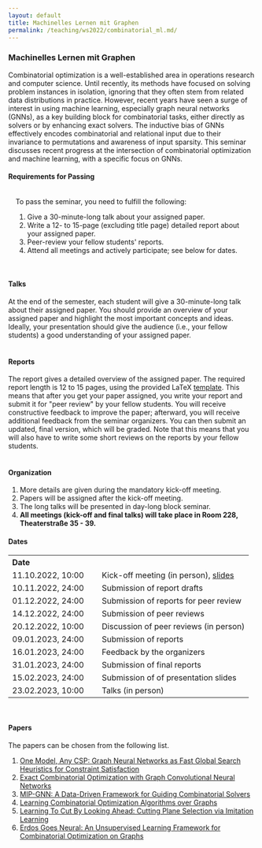 ```yaml
---
layout: default
title: Machinelles Lernen mit Graphen
permalink: /teaching/ws2022/combinatorial_ml.md/
---
```


### **Machinelles Lernen mit Graphen**
Combinatorial optimization is a well-established area in operations research and computer science. Until recently, its methods have focused on solving problem instances in isolation, ignoring that they often stem from related data distributions in practice. However, recent years have seen a surge of interest in using machine learning, especially graph neural networks (GNNs), as a key building block for combinatorial tasks, either directly as solvers or by enhancing exact solvers. The inductive bias of GNNs effectively encodes combinatorial and relational input due to their invariance to permutations and awareness of input sparsity. This seminar discusses recent progress at the intersection of combinatorial optimization and machine learning, with a specific focus on GNNs.

<html lang="en">
	<body data-gr-ext-installed="" data-new-gr-c-s-check-loaded="14.1044.0" data-new-gr-c-s-loaded="14.1044.0">
		<h4>Requirements for Passing</h4>
			<div style="padding: 15px; padding-bottom: 1px; {% if site.enable_darkmode %}background-color: #888;{% else %}background-color: #e0e5e0;{% endif %}">
			To pass the seminar, you need to fulfill the following:
			<br>
			<ol>
				<li>Give a 30-minute-long talk about your assigned paper.</li>
				<li>Write a 12- to 15-page (excluding title page) detailed report about your assigned paper.</li>
				<li>Peer-review your fellow students' reports.</li>
				<li>Attend all meetings and actively participate; see below for dates.</li>
			</ol>
			</div>
		<br>
		<h4>Talks</h4>
			At the end of the semester, each student will give a 30-minute-long talk about their assigned paper. You should provide an overview of your assigned paper and highlight the most important concepts and ideas. Ideally, your presentation should give the audience (i.e., your fellow students) a good understanding of your assigned paper.
		<br>
		<br>
		<h4>Reports</h4>
			The report gives a detailed overview of the assigned paper. The required report length is 12 to 15 pages, using the provided LaTeX <a href="./seminar_template.zip">template</a>. This means that after you get your paper assigned, you write your report and submit it for "peer review" by your fellow students. You will receive constructive feedback to improve the paper; afterward, you will receive additional feedback from the seminar organizers. You can then submit an updated, final version, which will be graded. Note that this means that you will also have to write some short reviews on the reports by your fellow students.
		<br>
		<br>
		<h4>Organization</h4>
			<ol>
				<li>More details are given during the mandatory kick-off meeting.</li>
				<li>Papers will be assigned after the kick-off meeting.</li>
				<li>The long talks will be presented in day-long block seminar.</li>
				<li><b>All meetings (kick-off and final talks) will take place in Room 228, Theaterstraße 35 - 39.</b></li>
			</ol>
		<h4>Dates</h4>
			<table>
				<tr>
					<th align=left>Date</th>
					<th align=left></th>
				</tr>
				<tr>
					<td>11.10.2022, 10:00 &emsp;</td>
					<td>Kick-off meeting (in person), <a href= "../keyoff_opt.pdf">slides</a></td>
				</tr>
				<tr>
					<td>10.11.2022, 24:00</td>
					<td>Submission of report drafts</td>
				</tr>
				<tr>
					<td>01.12.2022, 24:00</td>
					<td>Submission of reports for peer review</td>
				</tr>
				<tr>
					<td>14.12.2022, 24:00</td>
					<td>Submission of peer reviews</td>
				</tr>		
				<tr>
					<td>20.12.2022, 10:00</td>
					<td>Discussion of peer reviews (in person)</td>
				</tr>
				<tr>
					<td>09.01.2023, 24:00</td>
					<td>Submission of reports</td>
				</tr>
				<tr>
					<td>16.01.2023, 24:00</td>
					<td>Feedback by the organizers</td>
				</tr>
				<tr>
					<td>31.01.2023, 24:00</td>
					<td>Submission of final reports</td>
				</tr>
				<tr>
					<td>15.02.2023, 24:00</td>
					<td>Submission of of presentation slides</td>
				</tr>
				<tr>
					<td>23.02.2023, 10:00</td>
					<td>Talks (in person)</td>
				</tr>
			</table>
		<br>
		<h4>Papers</h4>
			The papers can be chosen from the following list.
			<ol>
				<li><a href= "https://arxiv.org/abs/2208.10227">One Model, Any CSP: Graph Neural Networks as Fast Global Search Heuristics for Constraint Satisfaction</a></li>
				<li><a href= "https://arxiv.org/abs/1906.01629">Exact Combinatorial Optimization with Graph Convolutional Neural Networks</a></li>
				<li><a href= "https://arxiv.org/abs/2205.14210">MIP-GNN: A Data-Driven Framework for Guiding Combinatorial Solvers</a></li>
				<li><a href= "https://arxiv.org/abs/1704.01665">Learning Combinatorial Optimization Algorithms over Graphs</a></li>
				<li><a href= "https://arxiv.org/abs/2206.13414">Learning To Cut By Looking Ahead: Cutting Plane Selection via Imitation Learning</a></li>
				<li><a href= "https://arxiv.org/abs/2006.10643">Erdos Goes Neural: An Unsupervised Learning Framework for Combinatorial Optimization on Graphs</a></li>
			</ol>
		<p></p>	
	</body>
</html>